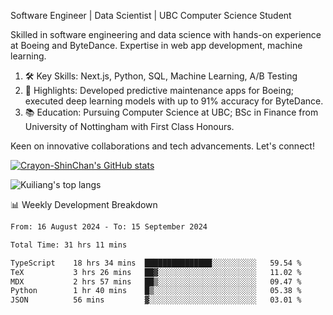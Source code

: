 Software Engineer | Data Scientist | UBC Computer Science Student

Skilled in software engineering and data science with hands-on experience at Boeing and ByteDance. Expertise in web app development, machine learning.

1. 🛠 Key Skills: Next.js, Python, SQL, Machine Learning, A/B Testing
2. 💼 Highlights: Developed predictive maintenance apps for Boeing; executed deep learning models with up to 91% accuracy for ByteDance.
3. 📚 Education: Pursuing Computer Science at UBC; BSc in Finance from University of Nottingham with First Class Honours.

Keen on innovative collaborations and tech advancements. Let's connect!

[![Crayon-ShinChan's GitHub stats](https://github-readme-stats.vercel.app/api?username=mengxi-ream)](https://github.com/anuraghazra/github-readme-stats)

![Kuiliang's top langs](https://github-readme-stats.vercel.app/api/top-langs?username=mengxi-ream&&hide=tex,jupyter%20notebook,mdx,scss)

📊 Weekly Development Breakdown

<!--START_SECTION:waka-->

```txt
From: 16 August 2024 - To: 15 September 2024

Total Time: 31 hrs 11 mins

TypeScript    18 hrs 34 mins  ███████████████░░░░░░░░░░   59.54 %
TeX           3 hrs 26 mins   ██▓░░░░░░░░░░░░░░░░░░░░░░   11.02 %
MDX           2 hrs 57 mins   ██▒░░░░░░░░░░░░░░░░░░░░░░   09.47 %
Python        1 hr 40 mins    █▒░░░░░░░░░░░░░░░░░░░░░░░   05.38 %
JSON          56 mins         ▓░░░░░░░░░░░░░░░░░░░░░░░░   03.01 %
```

<!--END_SECTION:waka-->
